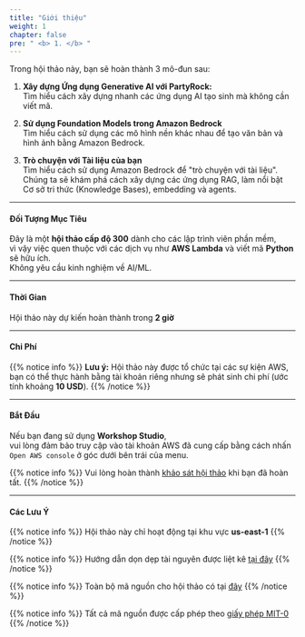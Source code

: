 ```yaml
---
title: "Giới thiệu"
weight: 1
chapter: false
pre: " <b> 1. </b> "
---
```


Trong hội thảo này, bạn sẽ hoàn thành 3 mô-đun sau:

1. ️**Xây dựng Ứng dụng Generative AI với PartyRock:**  
   Tìm hiểu cách xây dựng nhanh các ứng dụng AI tạo sinh mà không cần viết mã.

2. **Sử dụng Foundation Models trong Amazon Bedrock**  
   Tìm hiểu cách sử dụng các mô hình nền khác nhau để tạo văn bản và hình ảnh bằng Amazon Bedrock.

3. **Trò chuyện với Tài liệu của bạn**  
   Tìm hiểu cách sử dụng Amazon Bedrock để "trò chuyện với tài liệu".  
   Chúng ta sẽ khám phá cách xây dựng các ứng dụng RAG, làm nổi bật Cơ sở tri thức (Knowledge Bases), embedding và agents.

---

####  Đối Tượng Mục Tiêu

Đây là một **hội thảo cấp độ 300** dành cho các lập trình viên phần mềm,  
vì vậy việc quen thuộc với các dịch vụ như **AWS Lambda** và viết mã **Python** sẽ hữu ích.  
Không yêu cầu kinh nghiệm về AI/ML.

---

#### Thời Gian

Hội thảo này dự kiến hoàn thành trong **2 giờ**

---

#### Chi Phí

{{% notice info %}}
 **Lưu ý:** Hội thảo này được tổ chức tại các sự kiện AWS,  
bạn có thể thực hành bằng tài khoản riêng nhưng sẽ phát sinh chi phí (ước tính khoảng **10 USD**).
{{% /notice %}}

---

#### Bắt Đầu

Nếu bạn đang sử dụng **Workshop Studio**,  
vui lòng đảm bảo truy cập vào tài khoản AWS đã cung cấp bằng cách nhấn `Open AWS console` ở góc dưới bên trái của menu.

{{% notice info %}}
 Vui lòng hoàn thành [khảo sát hội thảo](https://catalog.workshops.aws/building-gen-ai-apps/en-US/wrap_up) khi bạn đã hoàn tất.
{{% /notice %}}

---

#### ️Các Lưu Ý

{{% notice info %}}
 Hội thảo này chỉ hoạt động tại khu vực **us-east-1**
{{% /notice %}}

{{% notice info %}}
 Hướng dẫn dọn dẹp tài nguyên được liệt kê [tại đây](https://catalog.workshops.aws/building-gen-ai-apps/en-US/cleanup)
{{% /notice %}}

{{% notice info %}}
 Toàn bộ mã nguồn cho hội thảo có tại [đây](https://github.com/build-on-aws/gen-ai-workshop)
{{% /notice %}}

{{% notice info %}}
 Tất cả mã nguồn được cấp phép theo [giấy phép MIT-0](https://github.com/aws/mit-0)
{{% /notice %}}

